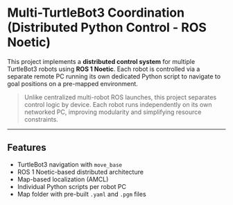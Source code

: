 # Multi-TurtleBot3 Coordination (Distributed Python Control - ROS Noetic)

This project implements a **distributed control system** for multiple TurtleBot3 robots using **ROS 1 Noetic**. Each robot is controlled via a separate remote PC running its own dedicated Python script to navigate to goal positions on a pre-mapped environment.

> Unlike centralized multi-robot ROS launches, this project separates control logic by device. Each robot runs independently on its own networked PC, improving modularity and simplifying resource constraints.

---

## Features

- TurtleBot3 navigation with `move_base`
- ROS 1 Noetic-based distributed architecture
- Map-based localization (AMCL)
- Individual Python scripts per robot PC
- Map folder with pre-built `.yaml` and `.pgm` files
